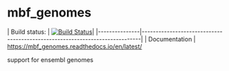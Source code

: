 # mbf_genomes

| Build status: | [![Build
Status](https://travis-ci.com/TyberiusPrime/mbf_genomes.svg?branch=master)](https://travis-ci.com/TyberiusPrime/mbf_genomes)|
|---------------|-----------------------------------------------------------------------------|
| Documentation | https://mbf_genomes.readthedocs.io/en/latest/

support for ensembl genomes

